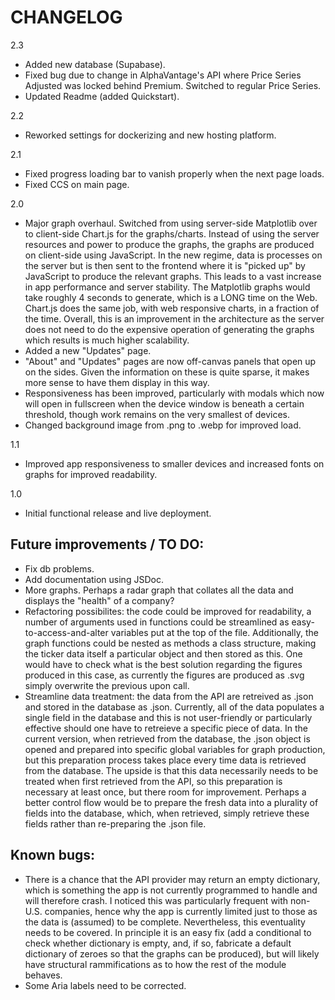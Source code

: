 # CHANGELOG

2.3
- Added new database (Supabase).
- Fixed bug due to change in AlphaVantage's API where Price Series Adjusted was locked behind Premium. Switched to regular Price Series.
- Updated Readme (added Quickstart).

2.2
- Reworked settings for dockerizing and new hosting platform.

2.1 
- Fixed progress loading bar to vanish properly when the next page loads.
- Fixed CCS on main page.

2.0
- Major graph overhaul. Switched from using server-side Matplotlib over to client-side Chart.js for the graphs/charts. Instead of using the server resources and power to produce the graphs, the graphs are produced on client-side using JavaScript. In the new regime, data is processes on the server but is then sent to the frontend where it is "picked up" by JavaScript to produce the relevant graphs. This leads to a vast increase in app performance and server stability. The Matplotlib graphs would take roughly 4 seconds to generate, which is a LONG time on the Web. Chart.js does the same job, with web responsive charts, in a fraction of the time. Overall, this is an improvement in the architecture as the server does not need to do the expensive operation of generating the graphs which results is much higher scalability.
- Added a new "Updates" page.
- "About" and "Updates" pages are now off-canvas panels that open up on the sides. Given the information on these is quite sparse, it makes more sense to have them display in this way. 
- Responsiveness has been improved, particularly with modals which now will open in fullscreen when the device window is beneath a certain threshold, though work remains on the very smallest of devices.
- Changed background image from .png to .webp for improved load. 

1.1
- Improved app responsiveness to smaller devices and increased fonts on graphs for improved readability. 

1.0
- Initial functional release and live deployment.


## Future improvements / TO DO:

- Fix db problems. 
- Add documentation using JSDoc. 
- More graphs. Perhaps a radar graph that collates all the data and displays the "health" of a company?
- Refactoring possibilites: the code could be improved for readability, a number of arguments used in functions could be streamlined as easy-to-access-and-alter variables put at the top of the file. Additionally, the graph functions could be nested as methods a class structure, making the ticker data itself a particular object and then stored as this. One would have to check what is the best solution regarding the figures produced in this case, as currently the figures are produced as .svg simply overwrite the previous upon call. 
- Streamline data treatment: the data from the API are retreived as .json and stored in the database as .json. Currently, all of the data populates a single field in the database and this is not user-friendly or particularly effective should one have to retreieve a specific piece of data. In the current version, when retrieved from the database, the .json object is opened and prepared into specific global variables for graph production, but this preparation process takes place every time data is retrieved from the database. The upside is that this data necessarily needs to be treated when first retrieved from the API, so this preparation is necessary at least once, but there room for improvement. Perhaps a better control flow would be to prepare the fresh data into a plurality of fields into the database, which, when retrieved, simply retrieve these fields rather than re-preparing the .json file. 

## Known bugs:

- There is a chance that the API provider may return an empty dictionary, which is something the app is not currently programmed to handle and will therefore crash. I noticed this was particularly frequent with non-U.S. companies, hence why the app is currently limited just to those as the data is (assumed) to be complete. Nevertheless, this eventuality needs to be covered. In principle it is an easy fix (add a conditional to check whether dictionary is empty, and, if so, fabricate a default dictionary of zeroes so that the graphs can be produced), but will likely have structural rammifications as to how the rest of the module behaves. 
- Some Aria labels need to be corrected.